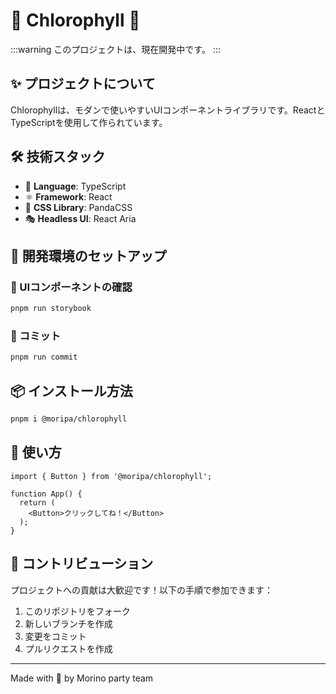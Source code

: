 # 🌿 Chlorophyll 🌿

:::warning
このプロジェクトは、現在開発中です。
:::

## ✨ プロジェクトについて
Chlorophyllは、モダンで使いやすいUIコンポーネントライブラリです。ReactとTypeScriptを使用して作られています。

## 🛠 技術スタック
- 🎨 **Language**: TypeScript
- ⚛️ **Framework**: React
- 🎯 **CSS Library**: PandaCSS
- 🎭 **Headless UI**: React Aria

## 🚀 開発環境のセットアップ

### 🎯 UIコンポーネントの確認
```bash
pnpm run storybook
```

### 💾 コミット
```bash
pnpm run commit
```

## 📦 インストール方法
```bash
pnpm i @moripa/chlorophyll
```

## 📖 使い方
```tsx
import { Button } from '@moripa/chlorophyll';

function App() {
  return (
    <Button>クリックしてね！</Button>
  );
}
```

## 🤝 コントリビューション
プロジェクトへの貢献は大歓迎です！以下の手順で参加できます：

1. このリポジトリをフォーク
2. 新しいブランチを作成
3. 変更をコミット
4. プルリクエストを作成

---
Made with 💚 by Morino party team